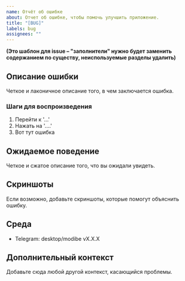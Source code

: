 ```yaml
---
name: Отчёт об ошибке
about: Отчет об ошибке, чтобы помочь улучшить приложение.
title: "[BUG]"
labels: bug
assignees: ""
---
```


**(Это шаблон для issue – "заполнители" нужно будет заменить содержанием по существу, неиспользуемые разделы удалить)**

## Описание ошибки
Четкое и лаконичное описание того, в чем заключается ошибка.

### Шаги для воспроизведения

1. Перейти к '...'
2. Нажать на '....'
3. Вот тут ошибка

## Ожидаемое поведение
Четкое и сжатое описание того, что вы ожидали увидеть.

## Скриншоты
Если возможно, добавьте скриншоты, которые помогут объяснить ошибку.

## Среда
- Telegram: desktop/modibe vX.X.X

## Дополнительный контекст
Добавьте сюда любой другой контекст, касающийся проблемы.